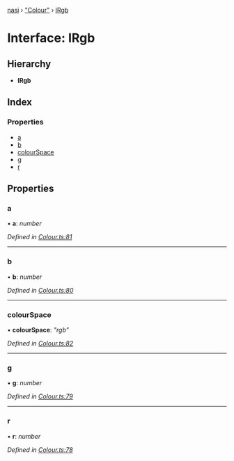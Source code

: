 [nasi](../globals.md) › ["Colour"](../modules/_colour_.md) › [IRgb](_colour_.irgb.md)

# Interface: IRgb

## Hierarchy

* **IRgb**

## Index

### Properties

* [a](_colour_.irgb.md#a)
* [b](_colour_.irgb.md#b)
* [colourSpace](_colour_.irgb.md#colourspace)
* [g](_colour_.irgb.md#g)
* [r](_colour_.irgb.md#r)

## Properties

###  a

• **a**: *number*

*Defined in [Colour.ts:81](https://github.com/diaozheng999/nasi/blob/5f965cb/src/Colour.ts#L81)*

___

###  b

• **b**: *number*

*Defined in [Colour.ts:80](https://github.com/diaozheng999/nasi/blob/5f965cb/src/Colour.ts#L80)*

___

###  colourSpace

• **colourSpace**: *"rgb"*

*Defined in [Colour.ts:82](https://github.com/diaozheng999/nasi/blob/5f965cb/src/Colour.ts#L82)*

___

###  g

• **g**: *number*

*Defined in [Colour.ts:79](https://github.com/diaozheng999/nasi/blob/5f965cb/src/Colour.ts#L79)*

___

###  r

• **r**: *number*

*Defined in [Colour.ts:78](https://github.com/diaozheng999/nasi/blob/5f965cb/src/Colour.ts#L78)*
